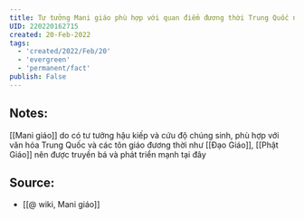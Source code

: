 ```yaml
---
title: Tư tưởng Mani giáo phù hợp với quan điểm đương thời Trung Quốc nên phát triển mạnh
UID: 220220162715
created: 20-Feb-2022
tags:
  - 'created/2022/Feb/20'
  - 'evergreen'
  - 'permanent/fact'
publish: False
---
```

## Notes:
[[Mani giáo]] do có tư tưởng hậu kiếp và cứu độ chúng sinh,  phù hợp với văn hóa Trung Quốc và các tôn giáo đương thời như [[Đạo Giáo]], [[Phật Giáo]] nên được truyền bá và phát triển mạnh tại đây

## Source:
- [[@ wiki, Mani giáo]]


